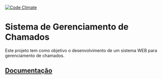 [![Code Climate](https://codeclimate.com/github/augustoberwaldt/syscall.svg)](https://codeclimate.com/github/augustoberwaldt/syscall)

# Sistema de Gerenciamento de Chamados

Este projeto tem como objetivo o desenvolvimento de um sistema WEB para gerenciamento de chamados.

## [Documentação](https://github.com/augustoberwaldt/syscall/wiki)
